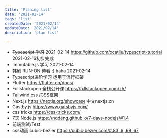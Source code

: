```yaml
---
title: 'Planing list'
date: '2021-02-14'
tags: 'list'
createdDate: '2021/02/14'
updateDate: '2021/02/14'
description: 'plan list'

---
```




* ~~Typescript 学习~~ 2021-02-14  https://github.com/xcatliu/typescript-tutorial 2021-02-16初步完成
* Immutable.js 学习 2021-02-14
* 韩剧 RUN-ON 待看 :) haha 2021-02-14
* Typescript进阶学习 运用于流行框架
* Flutter https://flutter.cn/docs/
* Fullstackopen 全栈公开课 https://fullstackopen.com/zh/
* Tailwind css /CSS框架
* Next.js https://nextjs.org/showcase 中文nextjs.cn
* Gastby.js https://www.gatsbyjs.com/
* css tricks https://css-tricks.com/
* 7天 Node.js https://nqdeng.github.io/7-days-nodejs/#1.4
* 前端测试/Test
* css动画 cubic-bezier https://cubic-bezier.com/#.83,.9,.69,.67
